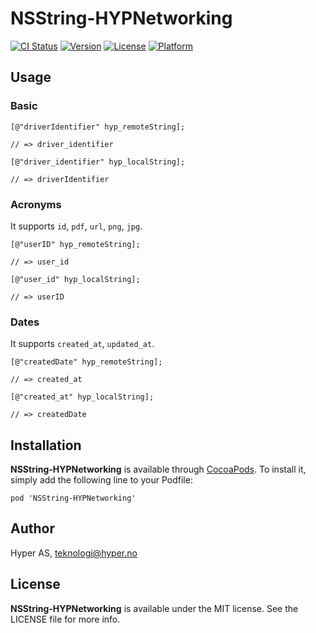 # NSString-HYPNetworking

[![CI Status](http://img.shields.io/travis/hyperoslo/NSString-HYPNetworking.svg?style=flat)](https://travis-ci.org/hyperoslo/NSString-HYPNetworking)
[![Version](https://img.shields.io/cocoapods/v/NSString-HYPNetworking.svg?style=flat)](http://cocoadocs.org/docsets/NSString-HYPNetworking)
[![License](https://img.shields.io/cocoapods/l/NSString-HYPNetworking.svg?style=flat)](http://cocoadocs.org/docsets/NSString-HYPNetworking)
[![Platform](https://img.shields.io/cocoapods/p/NSString-HYPNetworking.svg?style=flat)](http://cocoadocs.org/docsets/NSString-HYPNetworking)

## Usage

### Basic

```objc
[@"driverIdentifier" hyp_remoteString];

// => driver_identifier
```

```objc
[@"driver_identifier" hyp_localString];

// => driverIdentifier
```

### Acronyms

It supports `id`, `pdf`, `url`, `png`, `jpg`.

```objc
[@"userID" hyp_remoteString];

// => user_id
```

```objc
[@"user_id" hyp_localString];

// => userID
```

### Dates

It supports `created_at`, `updated_at`.

```objc
[@"createdDate" hyp_remoteString];

// => created_at
```

```objc
[@"created_at" hyp_localString];

// => createdDate
```

## Installation

**NSString-HYPNetworking** is available through [CocoaPods](http://cocoapods.org). To install
it, simply add the following line to your Podfile:

`pod 'NSString-HYPNetworking'`

## Author

Hyper AS, teknologi@hyper.no

## License

**NSString-HYPNetworking** is available under the MIT license. See the LICENSE file for more info.
